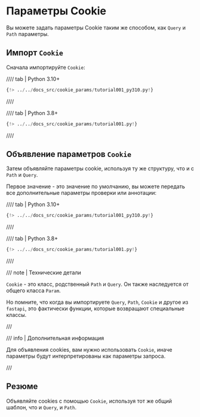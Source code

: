 # Параметры Cookie

Вы можете задать параметры Cookie таким же способом, как `Query` и `Path` параметры.

## Импорт `Cookie`

Сначала импортируйте `Cookie`:

//// tab | Python 3.10+

```Python hl_lines="1"
{!> ../../docs_src/cookie_params/tutorial001_py310.py!}
```

////

//// tab | Python 3.8+

```Python hl_lines="3"
{!> ../../docs_src/cookie_params/tutorial001.py!}
```

////

## Объявление параметров `Cookie`

Затем объявляйте параметры cookie, используя ту же структуру, что и с `Path` и `Query`.

Первое значение - это значение по умолчанию, вы можете передать все дополнительные параметры проверки или аннотации:

//// tab | Python 3.10+

```Python hl_lines="7"
{!> ../../docs_src/cookie_params/tutorial001_py310.py!}
```

////

//// tab | Python 3.8+

```Python hl_lines="9"
{!> ../../docs_src/cookie_params/tutorial001.py!}
```

////

/// note | Технические детали

`Cookie` - это класс, родственный `Path` и `Query`. Он также наследуется от общего класса `Param`.

Но помните, что когда вы импортируете `Query`, `Path`, `Cookie` и другое из `fastapi`, это фактически функции, которые возвращают специальные классы.

///

/// info | Дополнительная информация

Для объявления cookies, вам нужно использовать `Cookie`, иначе параметры будут интерпретированы как параметры запроса.

///

## Резюме

Объявляйте cookies с помощью `Cookie`, используя тот же общий шаблон, что и `Query`, и `Path`.
